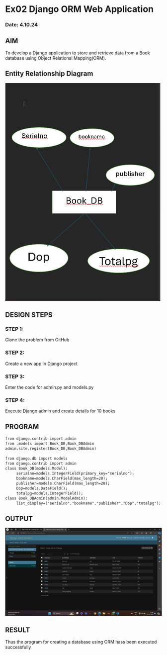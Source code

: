 # Ex02 Django ORM Web Application
### Date: 4.10.24

## AIM
To develop a Django application to store and retrieve data from a Book database using Object Relational Mapping(ORM).

## Entity Relationship Diagram

![output](<Screenshot 2024-03-05 112538.png>)

## DESIGN STEPS

### STEP 1:
Clone the problem from GitHub

### STEP 2:
Create a new app in Django project

### STEP 3:
Enter the code for admin.py and models.py

### STEP 4:
Execute Django admin and create details for 10 books

## PROGRAM

```
from django.contrib import admin
from .models import Book_DB,Book_DBAdmin
admin.site.register(Book_DB,Book_DBAdmin)

from django.db import models
from django.contrib import admin
class Book_DB(models.Model):
     serialno=models.IntegerField(primary_key="serialno");
     bookname=models.CharField(max_length=20);
     publisher=models.CharField(max_length=20);
     Dop=models.DateField();
     totalpg=models.IntegerField();
class Book_DBAdmin(admin.ModelAdmin):
     list_display=("serialno","bookname","publisher","Dop","totalpg");

```

## OUTPUT
![output](<Screenshot 2024-03-05 110658.png>)

## RESULT
Thus the program for creating a database using ORM hass been executed successfully
